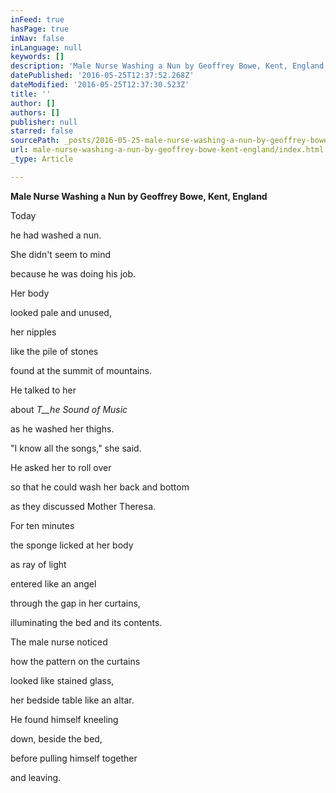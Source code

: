 ```yaml
---
inFeed: true
hasPage: true
inNav: false
inLanguage: null
keywords: []
description: 'Male Nurse Washing a Nun by Geoffrey Bowe, Kent, England'
datePublished: '2016-05-25T12:37:52.268Z'
dateModified: '2016-05-25T12:37:30.523Z'
title: ''
author: []
authors: []
publisher: null
starred: false
sourcePath: _posts/2016-05-25-male-nurse-washing-a-nun-by-geoffrey-bowe-kent-england.md
url: male-nurse-washing-a-nun-by-geoffrey-bowe-kent-england/index.html
_type: Article

---
```

**Male Nurse Washing a Nun by Geoffrey Bowe, Kent, England**

Today

he had washed a nun.

She didn't seem to mind

because he was doing his job.

Her body

looked pale and unused,

her nipples

like the pile of stones

found at the summit of mountains.

He talked to her

about _T__he Sound of Music_

as he washed her thighs.

"I know all the songs," she said.

He asked her to roll over

so that he could wash her back and bottom

as they discussed Mother Theresa.

For ten minutes

the sponge licked at her body

as ray of light

entered like an angel

through the gap in her curtains,

illuminating the bed and its contents.

The male nurse noticed

how the pattern on the curtains

looked like stained glass,

her bedside table like an altar.

He found himself kneeling

down, beside the bed,

before pulling himself together

and leaving.